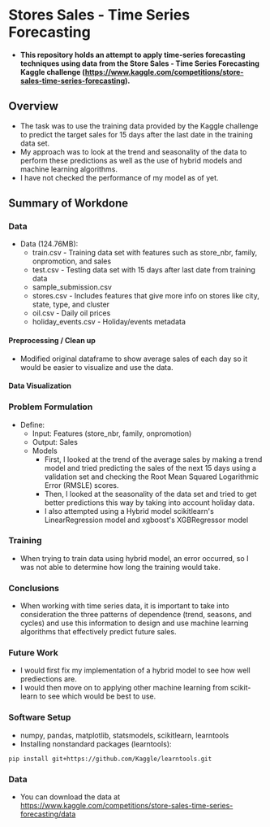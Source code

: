 # Stores Sales - Time Series Forecasting

* **This repository holds an attempt to apply time-series forecasting techniques using data from
the Store Sales - Time Series Forecasting Kaggle challenge (https://www.kaggle.com/competitions/store-sales-time-series-forecasting).**

## Overview

* The task was to use the training data provided by the Kaggle challenge to predict the target sales for 15 days after the last date in the training data set.
* My approach was to look at the trend and seasonality of the data to perform these predictions as well as the use of hybrid models and machine learning algorithms.
* I have not checked the performance of my model as of yet.

## Summary of Workdone

### Data

* Data (124.76MB):
  * train.csv - Training data set with features such as store_nbr, family, onpromotion, and sales
  * test.csv - Testing data set with 15 days after last date from training data
  * sample_submission.csv
  * stores.csv - Includes features that give more info on stores like city, state, type, and cluster
  * oil.csv - Daily oil prices
  * holiday_events.csv - Holiday/events metadata

#### Preprocessing / Clean up

* Modified original dataframe to show average sales of each day so it would be easier to visualize and use the data.

#### Data Visualization

### Problem Formulation

* Define:
  * Input: Features (store_nbr, family, onpromotion)
  * Output: Sales
  * Models
    * First, I looked at the trend of the average sales by making a trend model and tried predicting the sales of the next 15 days using a validation set and checking the Root Mean Squared Logarithmic Error (RMSLE) scores.
    * Then, I looked at the seasonality of the data set and tried to get better predictions this way by taking into account holiday data.
    * I also attempted using a Hybrid model scikitlearn's LinearRegression model and xgboost's XGBRegressor model

### Training

* When trying to train data using hybrid model, an error occurred, so I was not able to determine how long the training would take.

### Conclusions

* When working with time series data, it is important to take into consideration the three patterns of dependence (trend, seasons, and cycles) and use this information to design and use machine learning algorithms that effectively predict future sales.

### Future Work

* I would first fix my implementation of a hybrid model to see how well prediections are.
* I would then move on to applying other machine learning from scikit-learn to see which would be best to use.

### Software Setup
* numpy, pandas, matplotlib, statsmodels, scikitlearn, learntools
* Installing nonstandard packages (learntools):
``` 
pip install git+https://github.com/Kaggle/learntools.git 
```

### Data

* You can download the data at https://www.kaggle.com/competitions/store-sales-time-series-forecasting/data
